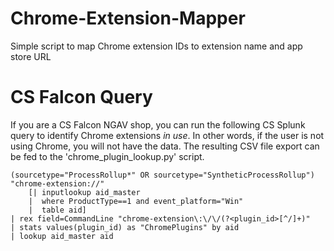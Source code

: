 # Chrome-Extension-Mapper
Simple script to map Chrome extension IDs to extension name and app store URL

# CS Falcon Query
If you are a CS Falcon NGAV shop, you can run the following CS Splunk query to identify Chrome extensions *in use*.  In other words, if the user is not using Chrome, you will not have the data.  The resulting CSV file export can be fed to the 'chrome_plugin_lookup.py' script.

```
(sourcetype="ProcessRollup*" OR sourcetype="SyntheticProcessRollup") "chrome-extension://"
    [| inputlookup aid_master 
    |  where ProductType==1 and event_platform="Win"
    |  table aid]
| rex field=CommandLine "chrome-extension\:\/\/(?<plugin_id>[^/]+)"
| stats values(plugin_id) as "ChromePlugins" by aid
| lookup aid_master aid
```
